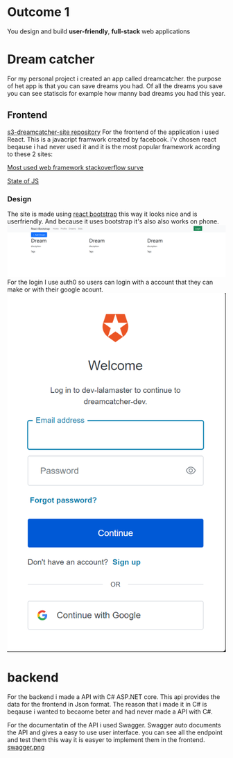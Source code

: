 # Outcome 1
 You design and build **user-friendly**, **full-stack** web applications
# Dream catcher
For my personal project i created an app called dreamcatcher. the purpose of het app is that you can save dreams you had. Of all the dreams you save you can see statiscis for example how manny bad dreams you had this year. 

## Frontend
[s3-dreamcatcher-site repository](https://github.com/TjerkZ/s3-dreamcatcher-site)
For the frontend of the application i used React. This is a javacript framwork created by facebook. i'v chosen react beqause i had never used it and it is the most popular framework acording to these 2 sites:

[Most used web framework stackoverflow surve](https://insights.stackoverflow.com/survey/2021#section-most-popular-technologies-web-frameworks)

[State of JS](https://2021.stateofjs.com/en-US/libraries/front-end-frameworks)
### Design
The site is made using [react bootstrap](https://react-bootstrap.github.io/) this way it looks nice and is userfriendly. And because it uses bootstrap it's also also works on phone.
![Screenshot-dreamcatcher-dreampage.png](https://github.com/TjerkZ/S3-Dreamcatcher/blob/main/assets/Screenshot-dreamcatcher-dreampage.png)
For the login I use auth0 so users can login with a account that they can make or with their google acount.
![login.png](https://github.com/TjerkZ/S3-Dreamcatcher/blob/main/assets/login.png)

# backend
For the backend i made a API with C# ASP.NET core. This api provides the data for the frontend in Json format. The reason that i made it in C# is beqause i wanted to becaome beter and had never made a API with C#.

For the documentatin of the API i used Swagger. Swagger auto documents the API and gives a easy to use user interface. you can see all the endpoint and test them this way it is easyer to implement them in the frontend.
[swagger.png](https://github.com/TjerkZ/S3-Dreamcatcher/blob/main/assets/Swagger.png)
